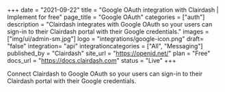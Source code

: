 +++
date = "2021-09-22"
title = "Google OAuth integration with Clairdash | Implement for free"
page_title = "Google OAuth"
categories = ["auth"] 
description = "Clairdash integrates with Google OAuth so your users can sign-in to their Clairdash portal with their Google credentials."
images = ["img/ui/admin-sm.jpg"]
logo = "integrations/google-icon.png"
draft= "false"
integration= "api"
integrationcategories = ["All", "Messaging"]
published_by = "Clairdash"
site_url = "https://openid.net/"
plan = "Free"
docs_url = "https://docs.clairdash.com"
status = "Live" 
+++

Connect Clairdash to Google OAuth so your users can sign-in to their Clairdash portal with their Google credentials.

